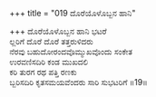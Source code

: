 +++
title = "019 ದೊರೆಯೊಳೊಬ್ಬನ ಹಾನಿ"

+++
ದೊರೆಯೊಳೊಬ್ಬನ ಹಾನಿ ಭಟರೆ  
ಲ್ಲರಿಗೆ ದೊರೆ ದೊರೆ ತತ್ತರುಳಿದರು  
ನೆರವು ಬಹುದೋರಂದವೊಮ್ಮುಖವೊಂದು ಸಂಕೇತ  
ಉರವಣಿಸದಿರಿ ಕಂಡ ಮುಖದಲಿ  
ಕರಿ ತುರಗ ರಥ ಪತ್ತಿ ರಣಕು  
ಬ್ಬರಿಸದಿರಿ ಕೃತಸಮಯವೆಂದರು ಸಾರಿ ಸುಭಟರಿಗೆ      ॥19॥